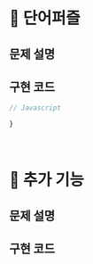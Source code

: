 # :pushpin: 단어퍼즐

## 문제 설명

## 구현 코드
```jsx
// Javascript

}
```

<br>

# :pushpin: 추가 기능

## 문제 설명

## 구현 코드